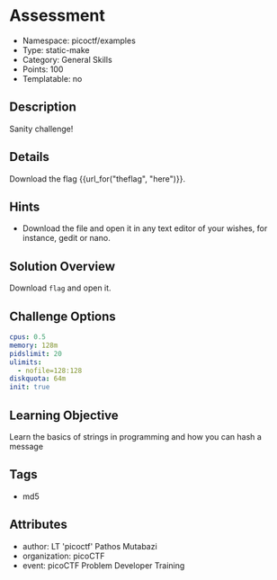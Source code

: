 # Assessment
- Namespace: picoctf/examples
- Type: static-make
- Category: General Skills
- Points: 100
- Templatable: no

## Description

Sanity challenge!

## Details
Download the flag {{url_for("theflag", "here")}}.

## Hints

- Download the file and open it in any text editor of your wishes, for instance, gedit or nano.

## Solution Overview

Download `flag` and open it.

## Challenge Options

```yaml
cpus: 0.5
memory: 128m
pidslimit: 20
ulimits:
  - nofile=128:128
diskquota: 64m
init: true
```

## Learning Objective

Learn the basics of strings in programming and how you can hash a message

## Tags

- md5

## Attributes

- author: LT 'picoctf' Pathos Mutabazi
- organization: picoCTF
- event: picoCTF Problem Developer Training
